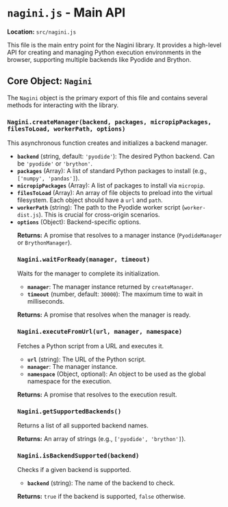 # `nagini.js` - Main API

**Location:** `src/nagini.js`

This file is the main entry point for the Nagini library. It provides a high-level API for creating and managing Python execution environments in the browser, supporting multiple backends like Pyodide and Brython.

## Core Object: `Nagini`

The `Nagini` object is the primary export of this file and contains several methods for interacting with the library.

### `Nagini.createManager(backend, packages, micropipPackages, filesToLoad, workerPath, options)`

This asynchronous function creates and initializes a backend manager.

-   **`backend`** (string, default: `'pyodide'`): The desired Python backend. Can be `'pyodide'` or `'brython'`.
-   **`packages`** (Array<string>): A list of standard Python packages to install (e.g., `['numpy', 'pandas']`).
-   **`micropipPackages`** (Array<string>): A list of packages to install via `micropip`.
-   **`filesToLoad`** (Array<Object>): An array of file objects to preload into the virtual filesystem. Each object should have a `url` and `path`.
-   **`workerPath`** (string): The path to the Pyodide worker script (`worker-dist.js`). This is crucial for cross-origin scenarios.
-   **`options`** (Object): Backend-specific options.

**Returns:** A promise that resolves to a manager instance (`PyodideManager` or `BrythonManager`).

### `Nagini.waitForReady(manager, timeout)`

Waits for the manager to complete its initialization.

-   **`manager`**: The manager instance returned by `createManager`.
-   **`timeout`** (number, default: `30000`): The maximum time to wait in milliseconds.

**Returns:** A promise that resolves when the manager is ready.

### `Nagini.executeFromUrl(url, manager, namespace)`

Fetches a Python script from a URL and executes it.

-   **`url`** (string): The URL of the Python script.
-   **`manager`**: The manager instance.
-   **`namespace`** (Object, optional): An object to be used as the global namespace for the execution.

**Returns:** A promise that resolves to the execution result.

### `Nagini.getSupportedBackends()`

Returns a list of all supported backend names.

**Returns:** An array of strings (e.g., `['pyodide', 'brython']`).

### `Nagini.isBackendSupported(backend)`

Checks if a given backend is supported.

-   **`backend`** (string): The name of the backend to check.

**Returns:** `true` if the backend is supported, `false` otherwise. 